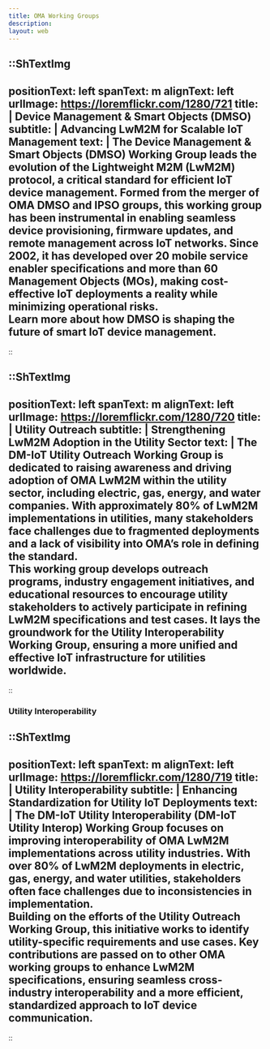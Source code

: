 ```yaml
---
title: OMA Working Groups
description:
layout: web
---
```


::ShTextImg
---
positionText: left
spanText: m
alignText: left
urlImage: https://loremflickr.com/1280/721
title: |
  Device Management & Smart Objects (DMSO)
subtitle: |
  Advancing LwM2M for Scalable IoT Management
text: |
  The **Device Management & Smart Objects (DMSO)** Working Group leads the evolution of the **Lightweight M2M (LwM2M)** protocol, a critical standard for efficient IoT device management. Formed from the merger of OMA DMSO and IPSO groups, this working group has been instrumental in enabling seamless **device provisioning, firmware updates, and remote management** across IoT networks. Since 2002, it has developed over 20 mobile service enabler specifications and more than 60 Management Objects (MOs), making **cost-effective IoT deployments a reality** while minimizing operational risks.  
  Learn more about how DMSO is shaping the future of **smart IoT device management**.
---
::

::ShTextImg
---
positionText: left
spanText: m
alignText: left
urlImage: https://loremflickr.com/1280/720
title: |
  Utility Outreach
subtitle: |
  Strengthening LwM2M Adoption in the Utility Sector
text: |
  The **DM-IoT Utility Outreach Working Group** is dedicated to raising awareness and driving adoption of **OMA LwM2M** within the utility sector, including **electric, gas, energy, and water companies**. With approximately **80% of LwM2M implementations in utilities**, many stakeholders face challenges due to fragmented deployments and a lack of visibility into OMA’s role in defining the standard.  
  This working group develops **outreach programs, industry engagement initiatives, and educational resources** to encourage utility stakeholders to actively participate in refining **LwM2M specifications and test cases**. It lays the groundwork for the **Utility Interoperability Working Group**, ensuring a more unified and effective IoT infrastructure for utilities worldwide.
---
::

### Utility Interoperability

::ShTextImg
---
positionText: left
spanText: m
alignText: left
urlImage: https://loremflickr.com/1280/719
title: |
  Utility Interoperability
subtitle: |
  Enhancing Standardization for Utility IoT Deployments
text: |
  The **DM-IoT Utility Interoperability (DM-IoT Utility Interop) Working Group** focuses on **improving interoperability** of **OMA LwM2M implementations** across utility industries. With over **80% of LwM2M deployments in electric, gas, energy, and water utilities**, stakeholders often face challenges due to inconsistencies in implementation.  
  Building on the efforts of the **Utility Outreach Working Group**, this initiative works to **identify utility-specific requirements and use cases**. Key contributions are passed on to other **OMA working groups** to enhance LwM2M specifications, ensuring seamless **cross-industry interoperability** and a **more efficient, standardized approach to IoT device communication**.
---
::